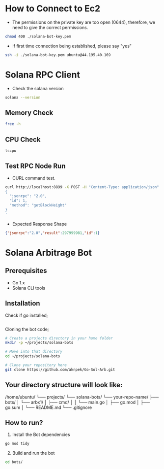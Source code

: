 # How to Connect to Ec2

- The permissions on the private key are too open (0644), therefore, we need to give the correct permissions.
```bash
chmod 400 ./solana-bot-key.pem
```

- If first time connection being established, please say "yes"
```bash
ssh -i ./solana-bot-key.pem ubuntu@44.195.40.169
```

# Solana RPC Client

- Check the solana version
```bash
solana --version
```

## Memory Check 

```bash
free -h
```

## CPU Check 

```bash
lscpu
```

## Test RPC Node Run
- CURL command test.
```bash
curl http://localhost:8899 -X POST -H "Content-Type: application/json" -d '
{
  "jsonrpc": "2.0",
  "id": 1,
  "method": "getBlockHeight"
}
'
```
- Expected Response Shape
```json
{"jsonrpc":"2.0","result":297999981,"id":1}
```

# Solana Arbitrage Bot

## Prerequisites
- Go 1.x
- Solana CLI tools

## Installation

Check if go installed;

```bash

```

Cloning the bot code;
```bash
# Create a projects directory in your home folder
mkdir -p ~/projects/solana-bots

# Move into that directory
cd ~/projects/solana-bots

# Clone your repository here
git clone https://github.com/aknpek/Go-Sol-Arb.git
```

## Your directory structure will look like:
/home/ubuntu/
└── projects/
    └── solana-bots/
        └── your-repo-name/
            ├── bots/
            │   └── arbx1/
            │       ├── cmd/
            │       │   └── main.go
            │       ├── go.mod
            │       ├── go.sum
            │       └── README.md
            └── .gitignore



## How to run?

1. Install the Bot dependencies
```bash
go mod tidy
```

2. Build and run the bot
```bash
cd bots/
```